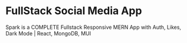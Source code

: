 # FullStack Social Media App

Spark is a COMPLETE Fullstack Responsive MERN App with Auth, Likes, Dark Mode | React, MongoDB, MUI


